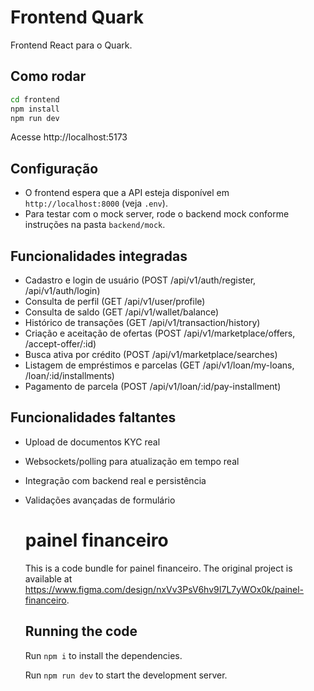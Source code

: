# Frontend Quark

Frontend React para o Quark.

## Como rodar

```bash
cd frontend
npm install
npm run dev
```

Acesse http://localhost:5173

## Configuração

- O frontend espera que a API esteja disponível em `http://localhost:8000` (veja `.env`).
- Para testar com o mock server, rode o backend mock conforme instruções na pasta `backend/mock`.

## Funcionalidades integradas

- Cadastro e login de usuário (POST /api/v1/auth/register, /api/v1/auth/login)
- Consulta de perfil (GET /api/v1/user/profile)
- Consulta de saldo (GET /api/v1/wallet/balance)
- Histórico de transações (GET /api/v1/transaction/history)
- Criação e aceitação de ofertas (POST /api/v1/marketplace/offers, /accept-offer/:id)
- Busca ativa por crédito (POST /api/v1/marketplace/searches)
- Listagem de empréstimos e parcelas (GET /api/v1/loan/my-loans, /loan/:id/installments)
- Pagamento de parcela (POST /api/v1/loan/:id/pay-installment)

## Funcionalidades faltantes

- Upload de documentos KYC real
- Websockets/polling para atualização em tempo real
- Integração com backend real e persistência
- Validações avançadas de formulário
  # painel financeiro

  This is a code bundle for painel financeiro. The original project is available at https://www.figma.com/design/nxVv3PsV6hv9I7L7yWOx0k/painel-financeiro.

  ## Running the code

  Run `npm i` to install the dependencies.

  Run `npm run dev` to start the development server.
  